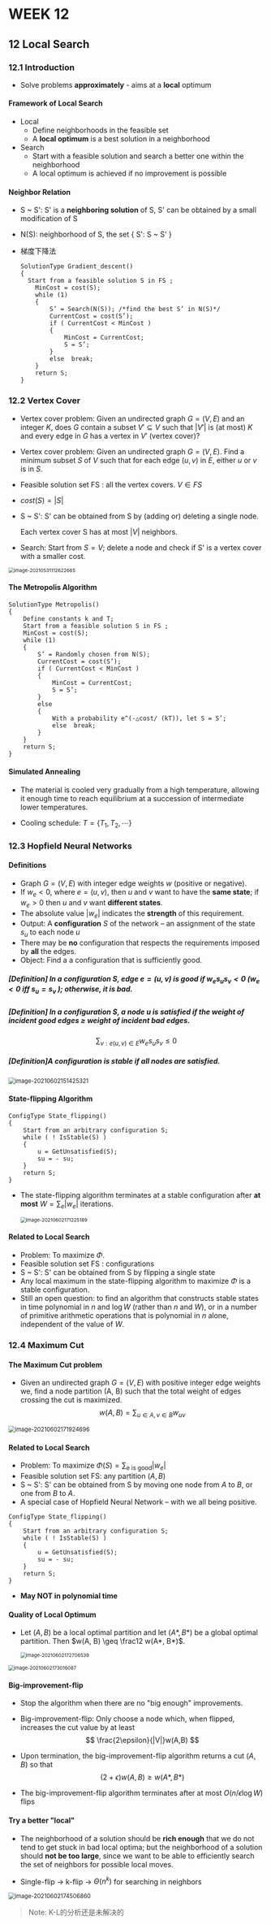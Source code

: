 # WEEK 12

## 12 Local Search

### 12.1 Introduction

- Solve problems **approximately** - aims at a **local** optimum

#### Framework of Local Search

- Local
  - Define neighborhoods in the feasible set
  - A **local optimum** is a best solution in a neighborhood
- Search
  - Start with a feasible solution and search a better one within the neighborhood
  - A local optimum is achieved if no improvement is possible

#### Neighbor Relation

- S ~ S': ​S'​ is a **neighboring solution** of S, S' can be obtained by a small modification of S

- N(S): neighborhood of S, the set { S': S ~ S' }

- 梯度下降法

  ```pseudocode
  SolutionType Gradient_descent()
  {   
  	Start from a feasible solution S in FS ;
      MinCost = cost(S);
      while (1) 
      {
          S’ = Search(N(S)); /*find the best S’ in N(S)*/
          CurrentCost = cost(S’);
          if ( CurrentCost < MinCost ) 
          {
              MinCost = CurrentCost;    
              S = S’;
          }
          else  break;
      }
      return S;
  }
  ```

### 12.2 Vertex Cover

- Vertex cover problem: Given an undirected graph $G = (V, E)$ and an integer $K$, does $G$ contain a subset $V' \subseteq V$ such that $|V'|$ is (at most) $K$ and every edge in $G$ has a vertex in $V'$ (vertex cover)?

- Vertex cover problem: Given an undirected graph $G = (V, E)$. Find a minimum subset $S$ of  $V$ such that for each edge $(u, v)$ in $E$, either $u$ or $v$  is in $S$.

- Feasible solution set FS : all the vertex covers. $V\in FS$

- $cost(S)=|S|$

- S ~ S': S' can be obtained from S by (adding or) deleting a single node.

  Each vertex cover S has at most $|V|$ neighbors.

- Search: Start from $S = V$; delete a node and check if S' is a vertex cover with a smaller cost.

<img src="picture/image-20210531112622665.png" alt="image-20210531112622665" style="zoom: 67%;" />

#### The Metropolis Algorithm

```pseudocode
SolutionType Metropolis()
{   
	Define constants k and T;
    Start from a feasible solution S in FS ;
    MinCost = cost(S);
    while (1) 
    {
        S’ = Randomly chosen from N(S); 
        CurrentCost = cost(S’);
        if ( CurrentCost < MinCost ) 
        {
            MinCost = CurrentCost;    
            S = S’;
        }
        else 
        {
            With a probability e^(-△cost/ (kT)), let S = S’;
            else  break;
        }
    }
    return S;
}
```

#### Simulated Annealing

- The material is cooled very gradually from a high temperature, allowing it enough time to reach equilibrium at a succession of intermediate lower temperatures.

- Cooling schedule: $T = \{ T_1 , T_2 , \cdots \}$

### 12.3 Hopfield Neural Networks

#### Definitions

- Graph $G = (V, E)$ with integer edge weights $w$ (positive or negative).
- If $w_e < 0$, where $e = (u, v)$, then $u$ and $v$ want to have the **same state**; if $w_e > 0$ then $u$ and $v$ want **different states**.
- The absolute value $|w_e|$ indicates the **strength** of this requirement.
- Output: A **configuration** $S$ of the network – an assignment of the state $s_u$ to each node $u$
- There may be **no** configuration that respects the requirements imposed by **all** the edges.
- Object: Find a a configuration that is sufficiently good.

##### [Definition] In a configuration $S$, edge $e = (u, v)$ is *good* if $w_e s_u s_v < 0$ ($w_e < 0$ iff $s_u = s_v$ ); otherwise, it is *bad*.

##### [Definition] In a configuration $S$, a node $u$ is *satisfied* if the weight of incident good edges $\geq$ weight of incident bad edges.

$$
\sum_{v:e(u,v)\in E}w_es_us_v\leq0
$$

##### [Definition]A configuration is *stable* if all nodes are satisfied.

<img src="picture/image-20210602151425321.png" alt="image-20210602151425321" style="zoom:80%;" />

#### State-flipping Algorithm

```pseudocode
ConfigType State_flipping()
{
    Start from an arbitrary configuration S;
    while ( ! IsStable(S) ) 
    {
        u = GetUnsatisfied(S);
        su = - su;
    }
    return S;
}
```

- The state-flipping algorithm terminates at a stable configuration after **at most** $W = \sum_e|w_e|$ iterations.

  <img src="picture/image-20210602171225189.png" alt="image-20210602171225189" style="zoom: 67%;" />

#### Related to Local Search

- Problem:  To maximize $\Phi$.
- Feasible solution set FS : configurations
- S ~ S': S' can be obtained from S by flipping a single state
- Any local maximum in the state-flipping algorithm to maximize $\Phi$ is a stable configuration.
- Still an open question: to find an algorithm that constructs stable states in time polynomial in $n$ and $\log W$ (rather than $n$ and $W$), or in a number of primitive arithmetic operations that is polynomial in $n$ alone, independent of the value of $W$.

### 12.4 Maximum Cut

#### The Maximum Cut problem

- Given an undirected graph $G = (V, E)$ with positive integer edge weights we, find a node partition (A, B) such that the total weight of edges crossing the cut is maximized.
  $$
  w(A,B)=\sum_{u\in A,v\in B}w_{uv}
  $$

<img src="picture/image-20210602171924696.png" alt="image-20210602171924696" style="zoom:80%;" />

#### Related to Local Search

- Problem: To maximize $\Phi(S)=\sum_{\text{e is good}}|w_e|$
- Feasible solution set FS: any partition $(A, B)$
- S ~ S': S' can be obtained from S by moving one node from $A$ to $B$, or one from $B$ to $A$.
- A special case of Hopfield Neural Network – with we all being positive.

```pseudocode
ConfigType State_flipping()
{
    Start from an arbitrary configuration S;
    while ( ! IsStable(S) ) 
    {
        u = GetUnsatisfied(S);
        su = - su;
    }
    return S;
}
```

- **May NOT in polynomial time**

#### Quality of Local Optimum

- Let $(A, B)$ be a local optimal partition and let $(A*, B*)$ be a global optimal partition. Then $w(A, B) \geq \frac12 w(A*, B*)$.

  <img src="picture/image-20210602172706539.png" alt="image-20210602172706539" style="zoom:67%;" />

<img src="picture/image-20210602173016087.png" alt="image-20210602173016087" style="zoom:67%;" />

#### Big-improvement-flip

- Stop the algorithm when there are no "big enough" improvements.

- Big-improvement-flip: Only choose a node which, when flipped, increases the cut value by at least
  $$
  \frac{2\epsilon}{|V|}w(A,B)
  $$

- Upon termination, the big-improvement-flip algorithm returns a cut $(A, B)$ so that
  $$
  (2+\epsilon)w(A,B)\geq w(A*,B*)
  $$

- The big-improvement-flip algorithm terminates after at most $O(n/\epsilon\log W)$ flips

#### Try a better "local"

- The neighborhood of a solution should be **rich enough** that we do not tend to get stuck in bad local optima; but the neighborhood of a solution should **not be too large**, since we want to be able to efficiently search the set of neighbors for possible local moves.

- Single-flip -> k-flip -> $\Theta(n^k)$ for searching in neighbors

<img src="picture/image-20210602174506860.png" alt="image-20210602174506860" style="zoom:80%;" />

> Note: K-L的分析还是未解决的
